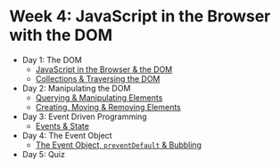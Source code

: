 # Week 4: JavaScript in the Browser with the DOM

- Day 1: The DOM
    - [JavaScript in the Browser & the DOM](https://github.com/develop-me/week-04--dom/blob/master/scripts/01/01/script.md)
    - [Collections & Traversing the DOM](https://github.com/develop-me/week-04--dom/blob/master/scripts/01/02/script.md)
- Day 2: Manipulating the DOM
    - [Querying & Manipulating Elements](https://github.com/develop-me/week-04--dom/blob/master/scripts/02/01/script.md)
    - [Creating, Moving & Removing Elements](https://github.com/develop-me/week-04--dom/blob/master/scripts/02/02/script.md)
- Day 3: Event Driven Programming
    - [Events & State](https://github.com/develop-me/week-04--dom/blob/master/scripts/03/script.md)
- Day 4: The Event Object
    - [The Event Object, `preventDefault` & Bubbling](https://github.com/develop-me/week-04--dom/blob/master/scripts/04/script.md)
- Day 5: Quiz
